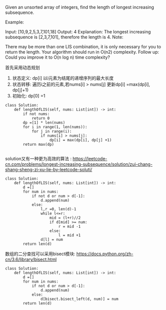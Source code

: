 Given an unsorted array of integers, find the length of longest increasing subsequence.

Example:

Input: [10,9,2,5,3,7,101,18]
Output: 4 
Explanation: The longest increasing subsequence is [2,3,7,101], therefore the length is 4. 
Note:

There may be more than one LIS combination, it is only necessary for you to return the length.
Your algorithm should run in O(n2) complexity.
Follow up: Could you improve it to O(n log n) time complexity?


首先采用动态规划
1. 状态定义: dp[i] 以i元素为结尾的递增序列的最大长度
2. 状态转移: 遍历i之前的元素,若nums[i] > nums[j] 更新dp[i] =max(dp[i], dp[j]+1)
3. 初始化: dp[0] =1

```
class Solution:
    def lengthOfLIS(self, nums: List[int]) -> int:
        if not nums:
            return 0
        dp =[1] * len(nums)
        for i in range(1, len(nums)):
            for j in range(i):
                if nums[i] > nums[j]:
                    dp[i] = max(dp[i], dp[j] +1)
        return max(dp)
        
```

solution又有一种更为高效的算法 : https://leetcode-cn.com/problems/longest-increasing-subsequence/solution/zui-chang-shang-sheng-zi-xu-lie-by-leetcode-soluti/

```
class Solution:
    def lengthOfLIS(self, nums: List[int]) -> int:
        d =[]
        for num in nums:
            if not d or num > d[-1]:
                d.append(num)
            else:
                l,r =0, len(d)-1
                while l<=r:
                    mid = (l+r)//2
                    if d[mid] >= num:
                        r = mid -1
                    else:
                        l = mid +1
                d[l] = num
        return len(d)
```

数组的二分查找可以采用bisect模块: https://docs.python.org/zh-cn/3.6/library/bisect.html
```
class Solution:
    def lengthOfLIS(self, nums: List[int]) -> int:
        d =[]
        for num in nums:
            if not d or num > d[-1]:
                d.append(num)
            else:
                d[bisect.bisect_left(d, num)] = num
        return len(d)
```
